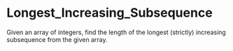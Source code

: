 # Longest_Increasing_Subsequence
Given an array of integers, find the length of the longest (strictly) increasing subsequence from the given array.

